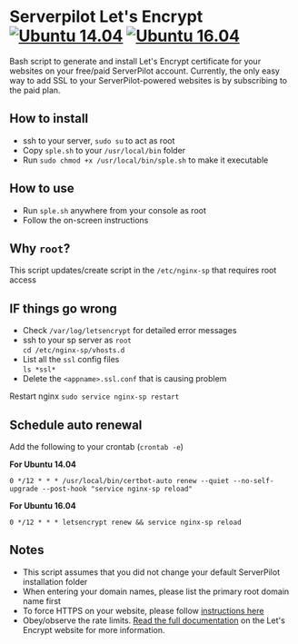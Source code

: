 # Serverpilot Let's Encrypt [![Ubuntu 14.04](https://img.shields.io/badge/Ubuntu-14.04-brightgreen.svg)]() [![Ubuntu 16.04](https://img.shields.io/badge/Ubuntu-16.04-brightgreen.svg)]()

Bash script to generate and install Let's Encrypt certificate for your websites on your free/paid ServerPilot account. Currently, the only easy way to add SSL to your ServerPilot-powered websites is by subscribing to the paid plan. 

## How to install
- ssh to your server, `sudo su` to act as root
- Copy `sple.sh` to your `/usr/local/bin` folder
- Run `sudo chmod +x /usr/local/bin/sple.sh` to make it executable

## How to use
- Run `sple.sh` anywhere from your console as root
- Follow the on-screen instructions

## Why `root`?
This script updates/create script in the `/etc/nginx-sp` that requires root access

## IF things go wrong
- Check `/var/log/letsencrypt` for detailed error messages
- ssh to your sp server as `root`  
  `cd /etc/nginx-sp/vhosts.d`  
- List all the `ssl` config files  
  `ls *ssl*`  
- Delete the `<appname>.ssl.conf` that is causing problem

Restart nginx
`sudo service nginx-sp restart`

## Schedule auto renewal
Add the following to your crontab (`crontab -e`)

**For Ubuntu 14.04**  
```
0 */12 * * * /usr/local/bin/certbot-auto renew --quiet --no-self-upgrade --post-hook "service nginx-sp reload"
```

**For Ubuntu 16.04**  
```
0 */12 * * * letsencrypt renew && service nginx-sp reload
```

## Notes
- This script assumes that you did not change your default ServerPilot installation folder
- When entering your domain names, please list the primary root domain name first
- To force HTTPS on your website, please follow [instructions here](https://serverpilot.io/community/articles/how-to-force-SSL-by-redirecting-http-to-https.html)
- Obey/observe the rate limits. [Read the full documentation](https://letsencrypt.org/docs/rate-limits/) on the Let's Encrypt website for more information.

